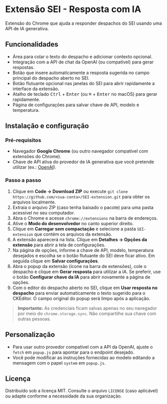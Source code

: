 # Extensão SEI - Resposta com IA

Extensão do Chrome que ajuda a responder despachos do SEI usando uma API de IA generativa.

## Funcionalidades

- Área para colar o texto do despacho e adicionar contexto opcional.
- Integração com a API de chat da OpenAI (ou compatível) para gerar respostas.
- Botão que insere automaticamente a resposta sugerida no campo principal do despacho aberto no SEI.
- Botão flutuante opcional nas janelas do SEI para abrir rapidamente a interface da extensão.
- Atalho de teclado <kbd>Ctrl</kbd> + <kbd>Enter</kbd> (ou <kbd>⌘</kbd> + <kbd>Enter</kbd> no macOS) para gerar rapidamente.
- Página de configurações para salvar chave de API, modelo e temperatura.

## Instalação e configuração

### Pré-requisitos

- Navegador **Google Chrome** (ou outro navegador compatível com extensões do Chrome).
- Chave de API ativa do provedor de IA generativa que você pretende utilizar (ex.: [OpenAI](https://platform.openai.com/)).

### Passo a passo

1. Clique em **Code → Download ZIP** ou execute `git clone https://github.com/<sua-conta>/SEI-extension.git` para obter os arquivos localmente.
2. Extraia o arquivo ZIP (caso tenha baixado o pacote) para uma pasta acessível no seu computador.
3. Abra o Chrome e acesse `chrome://extensions` na barra de endereços.
4. Ative o **Modo do desenvolvedor** no canto superior direito.
5. Clique em **Carregar sem compactação** e selecione a pasta `SEI-extension` que contém os arquivos da extensão.
6. A extensão aparecerá na lista. Clique em **Detalhes → Opções da extensão** para abrir a tela de configurações.
7. Na página de opções, informe a chave de API, modelo, temperatura desejados e escolha se o botão flutuante do SEI deve ficar ativo. Em seguida clique em **Salvar configurações**.
8. Abra o popup da extensão (ícone na barra de extensões), cole o despacho e clique em **Gerar resposta** para utilizar a IA. Se preferir, use o botão **Configurar chave da IA** para abrir novamente a página de opções.
9. Com o editor do despacho aberto no SEI, clique em **Usar resposta no despacho** para enviar automaticamente o texto sugerido para o CKEditor. O campo original do popup será limpo após a aplicação.

> **Importante:** As credenciais ficam salvas apenas no seu navegador por meio do `chrome.storage.sync`. Não compartilhe sua chave com outras pessoas.

## Personalização

- Para usar outro provedor compatível com a API da OpenAI, ajuste o `fetch` em `popup.js` para apontar para o endpoint desejado.
- Você pode modificar as instruções fornecidas ao modelo editando a mensagem com o papel `system` em `popup.js`.

## Licença

Distribuído sob a licença MIT. Consulte o arquivo `LICENSE` (caso aplicável) ou adapte conforme a necessidade da sua organização.
